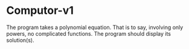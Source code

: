 # Computor-v1
The program takes a polynomial equation. That is to say, involving only powers, no complicated functions. The program should display its solution(s).
